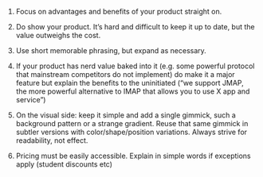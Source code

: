 1. Focus on advantages and benefits of your product straight on.

2. Do show your product. It’s hard and difficult to keep it up to date, but the value outweighs the cost.

3. Use short memorable phrasing, but expand as necessary.

4. If your product has nerd value baked into it (e.g. some powerful protocol that mainstream competitors do not implement) do make it a major feature but explain the benefits to the uninitiated (“we support JMAP, the more powerful alternative to IMAP that allows you to use X app and service”)

5. On the visual side: keep it simple and add a single gimmick, such a background pattern or a strange gradient. Reuse that same gimmick in subtler versions with color/shape/position variations. Always strive for readability, not effect.

6. Pricing must be easily accessible. Explain in simple words if exceptions apply (student discounts etc)
